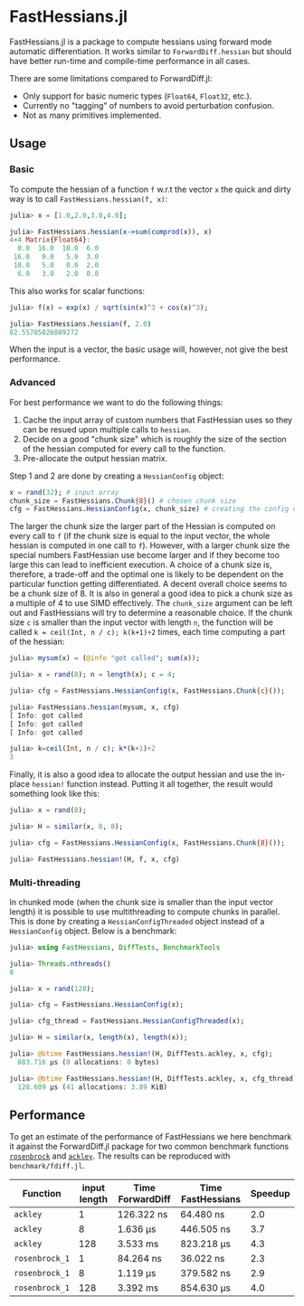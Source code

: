 # FastHessians.jl

FastHessians.jl is a package to compute hessians using forward mode automatic differentiation.
It works similar to `ForwardDiff.hessian` but should have better run-time and compile-time performance in all cases.

There are some limitations compared to ForwardDiff.jl:
- Only support for basic numeric types (`Float64`, `Float32`, etc.).
- Currently no "tagging" of numbers to avoid perturbation confusion.
- Not as many primitives implemented.

## Usage

### Basic
To compute the hessian of a function `f` w.r.t the vector `x` the quick and dirty way is to call
`FastHessians.hessian(f, x)`:

```julia
julia> x = [1.0,2.0,3.0,4.0];

julia> FastHessians.hessian(x->sum(cumprod(x)), x)
4×4 Matrix{Float64}:
  0.0  16.0  10.0  6.0
 16.0   0.0   5.0  3.0
 10.0   5.0   0.0  2.0
  6.0   3.0   2.0  0.0
```

This also works for scalar functions:

```julia
julia> f(x) = exp(x) / sqrt(sin(x)^3 + cos(x)^3);

julia> FastHessians.hessian(f, 2.0)
82.55705026089272
```

When the input is a vector, the basic usage will, however, not give the best performance.

### Advanced

For best performance we want to do the following things:

1. Cache the input array of custom numbers that FastHessian uses so they can be resued upon multiple calls to `hessian`.
2. Decide on a good "chunk size" which is roughly the size of the section of the hessian computed for every call to the function.
3. Pre-allocate the output hessian matrix.
  
Step 1 and 2 are done by creating a `HessianConfig` object:

```julia
x = rand(32); # input array
chunk_size = FastHessians.Chunk{8}() # chosen chunk size
cfg = FastHessians.HessianConfig(x, chunk_size) # creating the config object
```

The larger the chunk size the larger part of the Hessian is computed on every call to `f` (if the chunk size is equal to
the input vector, the whole hessian is computed in one call to `f`).
However, with a larger chunk size the special numbers FastHessian use become larger and if they become too large this can lead to inefficient execution.
A choice of a chunk size is, therefore, a trade-off and the optimal one is likely to be dependent on the particular function getting differentiated.
A decent overall choice seems to be a chunk size of 8.
It is also in general a good idea to pick a chunk size as a multiple of 4 to use SIMD effectively.
The `chunk_size` argument can be left out and FastHessians will try to determine a reasonable choice.
If the chunk size `c` is smaller than the input vector with length `n`, the function will be called `k = ceil(Int, n / c); k(k+1)÷2` times, each time computing a part of the hessian:

```julia
julia> mysum(x) = (@info "got called"; sum(x));

julia> x = rand(8); n = length(x); c = 4;

julia> cfg = FastHessians.HessianConfig(x, FastHessians.Chunk{c}());

julia> FastHessians.hessian(mysum, x, cfg)
[ Info: got called
[ Info: got called
[ Info: got called

julia> k=ceil(Int, n / c); k*(k+1)÷2
3
```

Finally, it is also a good idea to allocate the output hessian and use the in-place `hessian!` function instead.
Putting it all together, the result would something look like this:

```julia
julia> x = rand(8);

julia> H = similar(x, 8, 8);

julia> cfg = FastHessians.HessianConfig(x, FastHessians.Chunk{8}());

julia> FastHessians.hessian!(H, f, x, cfg)
```

### Multi-threading

In chunked mode (when the chunk size is smaller than the input vector length) it is possible to use multithreading to compute chunks in parallel.
This is done by creating a `HessianConfigThreaded` object instead of a `HessianConfig` object.
Below is a benchmark:

```julia
julia> using FastHessians, DiffTests, BenchmarkTools

julia> Threads.nthreads()
8

julia> x = rand(128);

julia> cfg = FastHessians.HessianConfig(x);

julia> cfg_thread = FastHessians.HessianConfigThreaded(x);

julia> H = similar(x, length(x), length(x));

julia> @btime FastHessians.hessian!(H, DiffTests.ackley, x, cfg);
  883.716 μs (0 allocations: 0 bytes)

julia> @btime FastHessians.hessian!(H, DiffTests.ackley, x, cfg_thread);
  128.609 μs (41 allocations: 3.89 KiB)
```

## Performance

To get an estimate of the performance of FastHessians we here benchmark it
against the ForwardDiff.jl package for two common benchmark functions [`rosenbrock`](https://github.com/JuliaDiff/DiffTests.jl/blob/32b82197f23dbb3c5b2035be1d11158a15d89855/src/DiffTests.jl#L76-L84)
and [`ackley`](https://github.com/JuliaDiff/DiffTests.jl/blob/32b82197f23dbb3c5b2035be1d11158a15d89855/src/DiffTests.jl#L101-L112).
The results can be reproduced with `benchmark/fdiff.jl`.

| Function      | input length | Time ForwardDiff | Time FastHessians | Speedup |
| ------------- | ------------ | ---------------- | ----------------- | --------|
| `ackley` | 1 | 126.322 ns | 64.480 ns | 2.0
| `ackley` | 8 | 1.636 μs | 446.505 ns | 3.7
| `ackley` | 128 | 3.533 ms | 823.218 μs | 4.3
| `rosenbrock_1` | 1 | 84.264 ns | 36.022 ns | 2.3
| `rosenbrock_1` | 8 | 1.119 μs | 379.582 ns | 2.9
| `rosenbrock_1` | 128 | 3.392 ms | 854.630 μs | 4.0


